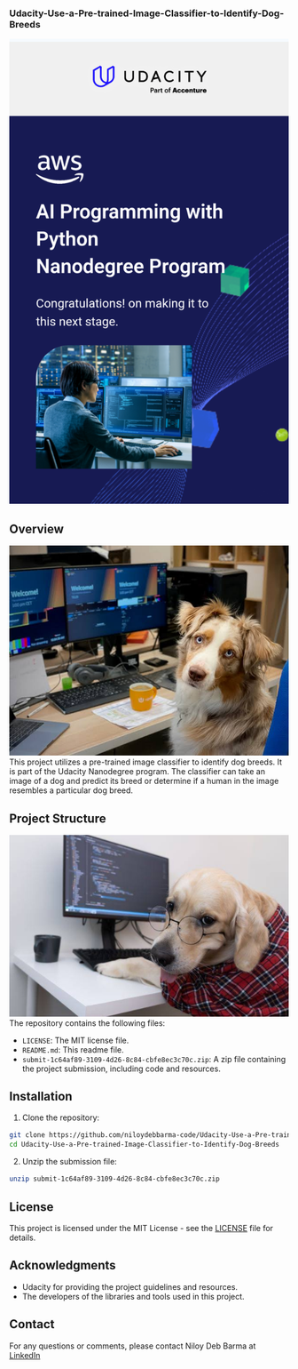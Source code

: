 ### Udacity-Use-a-Pre-trained-Image-Classifier-to-Identify-Dog-Breeds

![Udacity](https://github.com/niloydebbarma-code/Udacity-Use-a-Pre-trained-Image-Classifier-to-Identify-Dog-Breeds/blob/d63053c4b4086c3f51a36e4e920d3a016ec51421/Picture%20for%20readme%20file/Screenshot_20240620-200244.png)
## Overview

![Alt Text](https://github.com/niloydebbarma-code/Udacity-Use-a-Pre-trained-Image-Classifier-to-Identify-Dog-Breeds/blob/d5288d5b8d40aaaaeb9947b412bce4c49db1f1b2/Picture%20for%20readme%20file/images%20(1)_072208%20(1).jpeg)
This project utilizes a pre-trained image classifier to identify dog breeds. It is part of the Udacity Nanodegree program. The classifier can take an image of a dog and predict its breed or determine if a human in the image resembles a particular dog breed.

## Project Structure

![Alt Text](https://github.com/niloydebbarma-code/Udacity-Use-a-Pre-trained-Image-Classifier-to-Identify-Dog-Breeds/blob/d5288d5b8d40aaaaeb9947b412bce4c49db1f1b2/Picture%20for%20readme%20file/images_072212.jpeg)
The repository contains the following files:

- `LICENSE`: The MIT license file.
- `README.md`: This readme file.
- `submit-1c64af89-3109-4d26-8c84-cbfe8ec3c70c.zip`: A zip file containing the project submission, including code and resources.

## Installation

1. Clone the repository:

```bash
git clone https://github.com/niloydebbarma-code/Udacity-Use-a-Pre-trained-Image-Classifier-to-Identify-Dog-Breeds.git
cd Udacity-Use-a-Pre-trained-Image-Classifier-to-Identify-Dog-Breeds
```

2. Unzip the submission file:

```bash
unzip submit-1c64af89-3109-4d26-8c84-cbfe8ec3c70c.zip
```

## License

This project is licensed under the MIT License - see the [LICENSE](LICENSE) file for details.

## Acknowledgments

- Udacity for providing the project guidelines and resources.
- The developers of the libraries and tools used in this project.

## Contact

For any questions or comments, please contact Niloy Deb Barma at [LinkedIn](https://www.linkedin.com/in/niloydebbarmacpscr)
